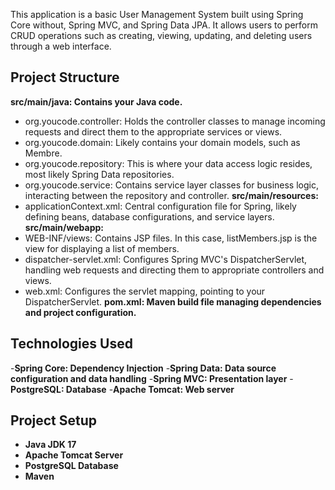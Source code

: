 This application is a basic User Management System built using Spring Core without, Spring MVC, and Spring Data JPA. It allows users to perform CRUD operations such as creating, viewing, updating, and deleting users through a web interface.
## Project Structure
 **src/main/java: Contains your Java code.**
- org.youcode.controller: Holds the controller classes to manage incoming requests and direct them to the appropriate services or views.
- org.youcode.domain: Likely contains your domain models, such as Membre.
- org.youcode.repository: This is where your data access logic resides, most likely Spring Data repositories.
- org.youcode.service: Contains service layer classes for business logic, interacting between the repository and controller.
**src/main/resources:**
- applicationContext.xml: Central configuration file for Spring, likely defining beans, database configurations, and service layers.
**src/main/webapp:**
- WEB-INF/views: Contains JSP files. In this case, listMembers.jsp is the view for displaying a list of members.
- dispatcher-servlet.xml: Configures Spring MVC's DispatcherServlet, handling web requests and directing them to appropriate controllers and views.
- web.xml: Configures the servlet mapping, pointing to your DispatcherServlet.
**pom.xml: Maven build file managing dependencies and project configuration.**

## Technologies Used
-**Spring Core: Dependency Injection**
-**Spring Data: Data source configuration and data handling**
-**Spring MVC: Presentation layer**
-**PostgreSQL: Database**
-**Apache Tomcat: Web server**

## Project Setup
- **Java JDK 17**
- **Apache Tomcat Server**
- **PostgreSQL Database**
- **Maven**
